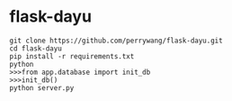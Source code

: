 # flask-dayu
    git clone https://github.com/perrywang/flask-dayu.git
    cd flask-dayu
    pip install -r requirements.txt
    python
    >>>from app.database import init_db
    >>>init_db()
    python server.py
